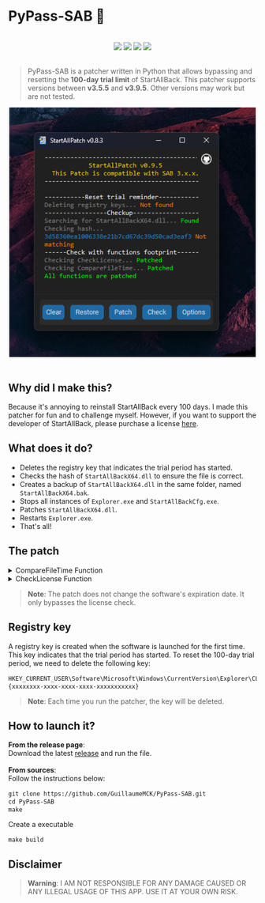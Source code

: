 # PyPass-SAB 🐍

<div align="center">
    <br>
    <img src="https://img.shields.io/badge/Python-3.12.9-blue.svg">
    <img src="https://img.shields.io/github/languages/code-size/GuillaumeMCK/PyPass-SAB">
    <img src="https://img.shields.io/badge/Platform-Windows-blue.svg">
    <a href="https://github.com/GuillaumeMCK/PyPass-SAB/releases">
        <img src="https://img.shields.io/github/downloads/GuillaumeMCK/PyPass-SAB/total">
    </a>
</div>
<br/>

> PyPass-SAB is a patcher written in Python that allows bypassing and resetting the **100-day trial limit** of StartAllBack. This patcher supports versions between **v3.5.5** and **v3.9.5**. Other versions may work but are not tested.<br/>

<div align="center">
    <img src="https://raw.githubusercontent.com/GuillaumeMCK/PyPass-SAB/main/.assets/banner.png" width="500">
</div>
<br>

## Why did I make this?

Because it's annoying to reinstall StartAllBack every 100 days. I made this patcher for fun and to challenge myself. However, if you want to support the developer of StartAllBack, please purchase a license [here](https://www.startallback.com/).

## What does it do?

- Deletes the registry key that indicates the trial period has started.
- Checks the hash of `StartAllBackX64.dll` to ensure the file is correct.
- Creates a backup of `StartAllBackX64.dll` in the same folder, named `StartAllBackX64.bak`.
- Stops all instances of `Explorer.exe` and `StartAllBackCfg.exe`.
- Patches `StartAllBackX64.dll`.
- Restarts `Explorer.exe`.
- That's all!

## The patch

<details>
  <summary>CompareFileTime Function</summary>

```asm
                      ***************************************************************
                      *                                                             *
                      *   FUNCTION                                                  *
                      ***************************************************************
                      undefined8  __fastcall  Ordinal_101 (void )
      undefined8        RAX:8          <RETURN>
                      0x2164  101
                      Ordinal_101                                     XREF[4]:     Entry Point (*) ,  180027af9 (c) ,
                                                                                   18008a9bc (*) ,  1800920fc (*)
180002164  b8  00  00      MOV        EAX ,0x0
           00  00
180002169  c3              RET
```

</details>

<details>
  <summary>CheckLicense Function</summary>

```asm
                      ***************************************************************
                      *                                                             *
                      *   FUNCTION                                                  *
                      ***************************************************************
                      undefined8  __fastcall  Ordinal_102 (undefined8 *  param_1 )
      undefined8        RAX:8          <RETURN>
      undefined8 *      RCX:8          param_1
                      0x1f68  102
                      Ordinal_102                                     XREF[4]:     Entry Point (*) ,  180027aeb (c) ,
                                                                                   18008a9c0 (*) ,  1800920e4 (*)
180001f68  48  c7  01      MOV        qword ptr [param_1 ],0x1
           01  00  00
           00
180001f6f  b8  01  00      MOV        EAX ,0x1
           00  00
180001f74  c3              RET
```

</details>

> **Note**: The patch does not change the software's expiration date. It only bypasses the license check.

## Registry key

A registry key is created when the software is launched for the first time. This key indicates that the trial period has started. To reset the 100-day trial period, we need to delete the following key:

```reg
HKEY_CURRENT_USER\Software\Microsoft\Windows\CurrentVersion\Explorer\CLSID\{xxxxxxxx-xxxx-xxxx-xxxx-xxxxxxxxxxx}
```

> **Note**: Each time you run the patcher, the key will be deleted.

## How to launch it?

**From the release page**: <br/>
Download the latest [release](https://github.com/GuillaumeMCK/PyPass-SAB/releases) and run the file.
<br><br/>
**From sources**: <br/>
Follow the instructions below:

```batch
git clone https://github.com/GuillaumeMCK/PyPass-SAB.git
cd PyPass-SAB
make
```

Create a executable

```batch
make build
```

## Disclaimer

> **Warning**:
> I AM NOT RESPONSIBLE FOR ANY DAMAGE CAUSED OR ANY ILLEGAL USAGE OF THIS APP. USE IT AT YOUR OWN RISK.
